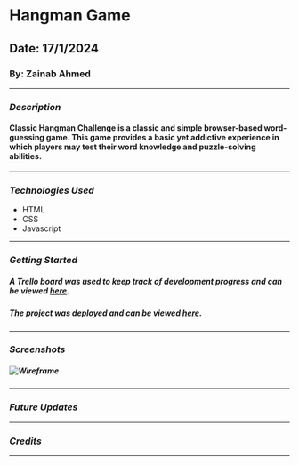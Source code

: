 # Hangman Game
## Date: 17/1/2024
### By: Zainab Ahmed

***

### ***Description***
#### Classic Hangman Challenge is a classic and simple browser-based word-guessing game. This game provides a basic yet addictive experience in which players may test their word knowledge and puzzle-solving abilities.

***

### ***Technologies Used***
* HTML
* CSS
* Javascript

***

### ***Getting Started***

##### A Trello board was used to keep track of development progress and can be viewed [here](https://trello.com/b/Fej04Qoz/hangman-game).
##### The project was deployed and can be viewed [here](URL).

***

### ***Screenshots***

##### ![Wireframe](https://github.com/zynbahmed/hangmanGame/assets/59283661/c41691b6-bd2d-42c8-9459-fac35eee1cb9)


***

### ***Future Updates***


***

### ***Credits***


***
